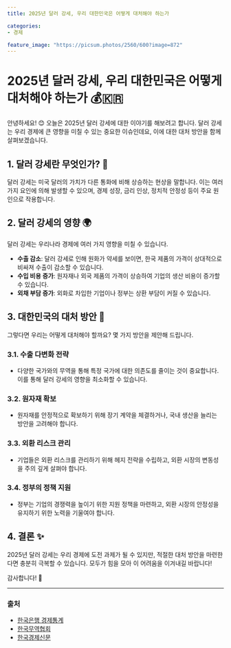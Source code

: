 ```yaml
---
title: 2025년 달러 강세, 우리 대한민국은 어떻게 대처해야 하는가

categories: 
- 경제

feature_image: "https://picsum.photos/2560/600?image=872"
---
```


# 2025년 달러 강세, 우리 대한민국은 어떻게 대처해야 하는가 💰🇰🇷

안녕하세요! 😊 오늘은 2025년 달러 강세에 대한 이야기를 해보려고 합니다. 달러 강세는 우리 경제에 큰 영향을 미칠 수 있는 중요한 이슈인데요, 이에 대한 대처 방안을 함께 살펴보겠습니다.

## 1. 달러 강세란 무엇인가? 🤔

달러 강세는 미국 달러의 가치가 다른 통화에 비해 상승하는 현상을 말합니다. 이는 여러 가지 요인에 의해 발생할 수 있으며, 경제 성장, 금리 인상, 정치적 안정성 등이 주요 원인으로 작용합니다.

## 2. 달러 강세의 영향 🌍

달러 강세는 우리나라 경제에 여러 가지 영향을 미칠 수 있습니다.

- **수출 감소**: 달러 강세로 인해 원화가 약세를 보이면, 한국 제품의 가격이 상대적으로 비싸져 수출이 감소할 수 있습니다.
- **수입 비용 증가**: 원자재나 외국 제품의 가격이 상승하여 기업의 생산 비용이 증가할 수 있습니다.
- **외채 부담 증가**: 외화로 차입한 기업이나 정부는 상환 부담이 커질 수 있습니다.

## 3. 대한민국의 대처 방안 💪

그렇다면 우리는 어떻게 대처해야 할까요? 몇 가지 방안을 제안해 드립니다.

### 3.1. 수출 다변화 전략

- 다양한 국가와의 무역을 통해 특정 국가에 대한 의존도를 줄이는 것이 중요합니다. 이를 통해 달러 강세의 영향을 최소화할 수 있습니다.

### 3.2. 원자재 확보

- 원자재를 안정적으로 확보하기 위해 장기 계약을 체결하거나, 국내 생산을 늘리는 방안을 고려해야 합니다.

### 3.3. 외환 리스크 관리

- 기업들은 외환 리스크를 관리하기 위해 헤지 전략을 수립하고, 외환 시장의 변동성을 주의 깊게 살펴야 합니다.

### 3.4. 정부의 정책 지원

- 정부는 기업의 경쟁력을 높이기 위한 지원 정책을 마련하고, 외환 시장의 안정성을 유지하기 위한 노력을 기울여야 합니다.

## 4. 결론 ✨

2025년 달러 강세는 우리 경제에 도전 과제가 될 수 있지만, 적절한 대처 방안을 마련한다면 충분히 극복할 수 있습니다. 모두가 힘을 모아 이 어려움을 이겨내길 바랍니다!

감사합니다! 🙏

---

### 출처
- [한국은행 경제통계](https://www.bok.or.kr)
- [한국무역협회](https://www.kita.net)
- [한국경제신문](https://www.hankyung.com)